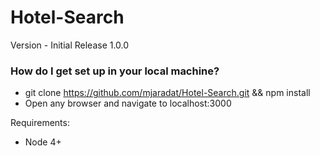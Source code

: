 # Hotel-Search

Version - Initial Release 1.0.0

### How do I get set up in your local machine? ###

*  git clone https://github.com/mjaradat/Hotel-Search.git && npm install
*  Open any browser and navigate to localhost:3000 


Requirements:

* Node 4+
